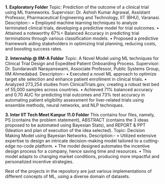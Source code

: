 **1. Exploratory Folder**
Topic: Prediction of the outcome of a clinical trial using ML frameworks.
Supervisor: Dr. Ashish Kumar Agrawal, Assistant Professor, Pharmaceutical Engineering and Technology, IIT (BHU), Varanasi.
Descripton:-
• Employed machine learning techniques to analyze terminated clinical trials, developing a predictive model for trial outcomes.
• Attained a noteworthy 67%+ Balanced Accuracy in predicting trial terminations through various classification models.
• Proposed a predictive framework aiding stakeholders in optimizing trial planning, reducing costs, and boosting success rates.

**2. Internship @ IIM-A Folder**
Topic: A Novel Model using ML techniques for Clinical Trial Design and Expedited Patient Onboarding Process.
Supervisor: Dr. Sundaravalli Narayanswami, Associate Professor, Public Systems Group, IIM Ahmedabad.
Descripton:-
• Executed a novel ML approach to optimize target site selection and enhance patient enrollment in clinical trials. 
• Analyzed 273,254 studies from ClinicalTrials.gov, creating a robust test bed of 55,000 samples across countries. 
• Achieved 71% balanced accuracy and 0.70 AUC for predicting trial outcomes and 73% test accuracy in automating
patient eligibility assessment for liver-related trials using ensemble methods, neural networks, and NLP techniques.

**3. Inter IIT Tech Meet Kanpur 11.0 Folder**
This contains four files, namely, PS (contains the problem statement), ABSTRACT (contains the 3 ideas proposed to be automated using Bayesian Stats), and
REPORT & PPT (Ideation and plan of execution of the idea selected).
Topic: Decision Making Model using Bayesian Networks.
Description:-
• Utilized extensive expertise to design an intricate decision-making model tailored to a cutting-edge no-code platform.
• The model designed automates the incentive design process for a company, hence saving time and resources. 
• This model adapts to changing market conditions, producing more impactful and personalized incentive strategies.

Rest of the projects in the repository are just various implementations of different concepts of ML, using a diverse domain of datasets.
